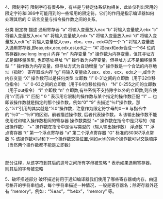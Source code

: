 4、限制字符 
限制字符有很多种，有些是与特定体系结构相关，此处仅列出常用的限定字符和i386中可能用到的一些常用的限定符。它们的作用是指示编译器如何处理其后的 C 语言变量与指令操作数之间的关系。 



分类 
限定符
描述 
通用寄存器 
“a” 
将输入变量放入eax 
“b” 
将输入变量放入ebx 
“c” 
将输入变量放入ecx 
“d” 
将输入变量放入edx 
“s” 
将输入变量放入esi 
“d” 
将输入变量放入edi 
“q” 
将输入变量放入eax，ebx，ecx，edx中的一个 
“r” 
将输入变量放入通用寄存器,即eax,ebx,ecx,edx,esi,edi之一 
“A” 
把eax和edx合成一个64 位的寄存器(use long longs) 
内存 
“m” 
内存变量 
“o” 
操作数为内存变量，但其寻址方式是偏移量类型, 也即基址寻址 
“V” 
操作数为内存变量，但寻址方式不是偏移量类型 
“ ” 
操作数为内存变量，但寻址方式为自动增量 
“p” 
操作数是一个合法的内存地址（指针） 
寄存器或内存 
“g” 
将输入变量放入eax，ebx，ecx，edx之一,或作为内存变量 
“X” 
操作数可以是任何类型 
立即数 
“I” 
0-31之间的立即数（用于32位移位指令） 
“J” 
0-63之间的立即数（用于64位移位指令） 
“N” 
0-255之间的立即数（用于out指令） 
“i” 
立即数 
“n” 
立即数,有些系统不支持除字以外的立即数,则应使用“n”而非 “i” 
匹配 
“ 0 ” 
表示用它限制的操作数与某个指定的操作数匹配 
“1” ...
也即该操作数就是指定的那个操作数，例如“0” 
“9” 
去描述“％1”操作数，那么“%1”引用的其实就是“%0”操作数，注意作为限定符字母的0－9 与指令中的“％0”－“％9”的区别，前者描述操作数, 后者代表操作数。 
& 
该输出操作数不能使用过和输入操作数相同的寄存器 
操作数类型 
“=” 
操作数在指令中是只写的（输出操作数） 
“+” 
操作数在指令中是读写类型的（输入输出操作数） 
浮点数 
“f” 
浮点寄存器 
“t” 
第一个浮点寄存器 
“u” 
第二个浮点寄存器 
“G” 
标准的80387浮点常数 
% 
该操作数可以和下一个操作数交换位置,例如addl的两个操作数可以交换顺序（当然两个操作数都不能是立即数） 
# 
部分注释，从该字符到其后的逗号之间所有字母被忽略 
* 
表示如果选用寄存器，则其后的字母被忽略 



5、破坏描述部分 
破坏描述符用于通知编译器我们使用了哪些寄存器或内存，由逗号格开的字符串组成，每个字符串描述一种情况，一般是寄存器名；除寄存器外还有 “memory”。例如：“%eax”，“%ebx”，“memory” 等。